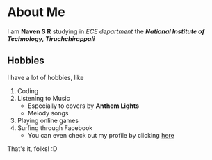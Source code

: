 # About Me
I am **Naven S R** studying in *ECE department* the _**National Institute of Technology, Tiruchchirappali**_

## Hobbies
I have a lot of hobbies, like 
1. Coding
2. Listening to Music
	* Especially to covers by **Anthem Lights**
	* Melody songs
3. Playing online games
4. Surfing through Facebook
	* You can even check out my profile by clicking [here](https://www.facebook.com/naven.rajkumar)

That's it, folks! :D
